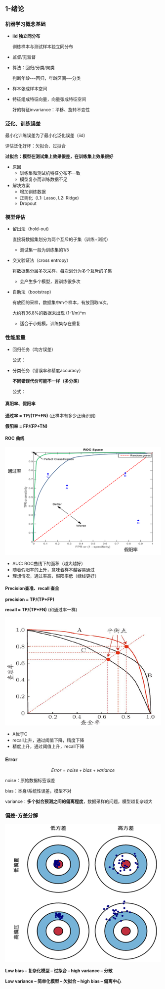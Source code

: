 ## 1-绪论

### 机器学习概念基础

- **iid 独立同分布**

  训练样本与测试样本独立同分布

- 监督/无监督

- 算法：回归/分类/聚类 

  判断年龄---回归，年龄区间---分类

- 样本张成样本空间

- 特征组成特征向量，向量张成特征空间

  好的特征invariance：平移、旋转不变性

  



### 泛化、训练误差

最小化训练误差为了最小化泛化误差（iid）

评估泛化好坏：欠拟合、过拟合

**过拟合：模型在测试集上效果很差，在训练集上效果很好**

* 原因
  * 训练集和测试机特征分布不一致
  * 模型复杂而训练数据不足
* 解决方案
  * 增加训练数据
  * 正则化（L1: Lasso, L2: Ridge)
  * Dropout



### 模型评估

* 留出法（hold-out)

  直接将数据集划分为两个互斥的子集（训练+测试）

  * 测试集一般为训练集的1/5

  

* 交叉验证法（cross entropy）

  将数据集分层多次采样，每次划分为多个互斥的子集

  * 会产生多个模型，要训练很多次

    

* 自助法（bootstrap）

  有放回的采样，数据集中m个样本，有放回取m次。

  大约有36.8%的数据未出现 (1-1/m)^m

  * 适合于小规模，训练集存在重复

### 性能度量

* 回归任务（均方误差）

  公式：

* 分类任务（错误率和精度accuracy）

  **不同错误代价可能不一样（多分类）**

  公式：

#### 真阳率、假阳率

**通过率 = TP/(TP+FN)**    (正样本有多少正确识别)

**假阳率 = FP/(FP+TN)**



#### ROC 曲线

![图片1](.\imag\图片1.png)

* AUC: ROC曲线下的面积（越大越好）
* 随着假阳率的上升，意味着样本越容易通过
* 理想情况，通过率高，假阳率低（绿线更好）



#### Precision查准、recall 查全

**precision = TP/(TP+FP)**

**recall = TP/(TP+FN)** (和通过率一样)

![图片1](.\imag\图片2.png)

* A优于C
* recall上升，通过阈值下降，精度下降
* 精度上升，通过阈值上升，recall下降

### Error

$$
Error = noise+bias+variance
$$

noise：原始数据标签误差

bias：本身/系统性误差，模型不对

variance：**多个拟合预测之间的偏离程度**，数据采样的问题，模型越复杂越大



### 偏差-方差分解

![图片1](.\imag\图片3.png)

**Low bias – 复杂化模型 – 过拟合 – high variance – 分散**

**Low variance – 简单化模型 – 欠拟合 – high bias – 偏离中心**











